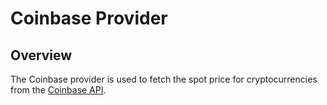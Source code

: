 # Coinbase Provider

## Overview

The Coinbase provider is used to fetch the spot price for cryptocurrencies from the [Coinbase API](https://docs.cloud.coinbase.com/sign-in-with-coinbase/docs/api-prices#get-spot-price). 
